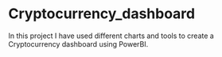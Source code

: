 # Cryptocurrency_dashboard
In this project I have used different charts and tools to create a Cryptocurrency dashboard using PowerBI.
